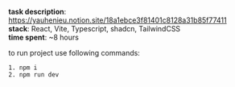 **task description**: https://yauhenieu.notion.site/18a1ebce3f81401c8128a31b85f77411  
**stack**: React, Vite, Typescript, shadcn, TailwindCSS  
**time spent**: ~8 hours  

to run project use following commands:  
```
1. npm i
2. npm run dev
```
